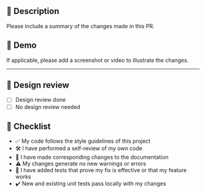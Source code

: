 ## 📄 Description

Please include a summary of the changes made in this PR.

## 🚀 Demo

If applicable, please add a screenshot or video to illustrate the changes.

---

## 🔮 Design review

- [ ] Design review done
- [ ] No design review needed

## 📝 Checklist

- ✅ My code follows the style guidelines of this project
- 🛠️ I have performed a self-review of my own code
- 📄 I have made corresponding changes to the documentation
- ⚠️ My changes generate no new warnings or errors
- 🧪 I have added tests that prove my fix is effective or that my feature works
- ✔️ New and existing unit tests pass locally with my changes
